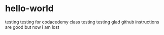 # hello-world
testing testing for codacedemy class
testing testing  glad github instructions are good but now i am lost
